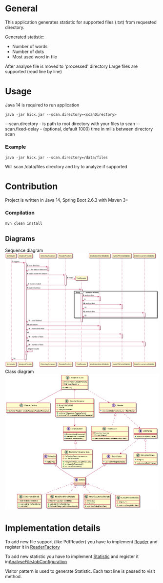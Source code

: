 # General
This application generates statistic for supported files (.txt) from requested directory.

Generated statistic:
- Number of words
- Number of dots
- Most used word in file

After analyse file is moved to 'processed' directory
Large files are supported (read line by line)

# Usage
Java 14 is required to run application
```
java -jar hicx.jar --scan.directory=<scanDirectory>
```
--scan.directory - is path to root directory with your files to scan
--scan.fixed-delay - (optional, default 1000) time in milis between directory scan

### Example
```
java -jar hicx.jar --scan.directory=/data/files
```
Will scan /data/files directory and try to analyze if supported

# Contribution
Project is written in Java 14, Spring Boot 2.6.3 with Maven 3+

### Compilation
```
mvn clean install
```

## Diagrams
Sequence diagram
![Sequence diagram](diagrams/sequence.png)
Class diagram
![Class diagram](diagrams/class.png)

# Implementation details
To add new file support (like PdfReader) you have to implement [Reader](src/main/java/com/hicx/reader/Reader.java) and register it in [ReaderFactory](src/main/java/com/hicx/reader/ReaderFactory.java)

To add new statistic you have to implement [Statistic](src/main/java/com/hicx/stat/Statistic.java) and register it in[AnalyseFileJobConfiguration](src/main/java/com/hicx/job/AnalyseFileJobConfiguration.java)

Visitor pattern is used to generate Statistic. Each text line is passed to visit method.
